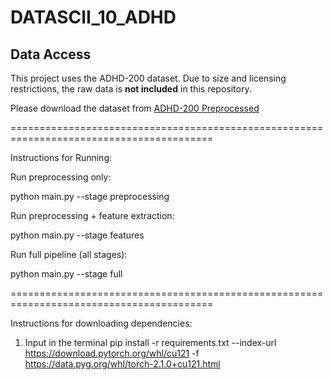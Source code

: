 # DATASCII_10_ADHD

## Data Access

This project uses the ADHD-200 dataset. Due to size and licensing restrictions, the raw data is **not included** in this repository.

Please download the dataset from [ADHD-200 Preprocessed](http://fcon_1000.projects.nitrc.org/indi/adhd200/)

=========================================================================================

Instructions for Running:

Run preprocessing only:

python main.py --stage preprocessing

Run preprocessing + feature extraction:

python main.py --stage features

Run full pipeline (all stages):

python main.py --stage full

=========================================================================================

Instructions for downloading dependencies:

1. Input in the terminal
   pip install -r requirements.txt --index-url https://download.pytorch.org/whl/cu121 -f https://data.pyg.org/whl/torch-2.1.0+cu121.html
